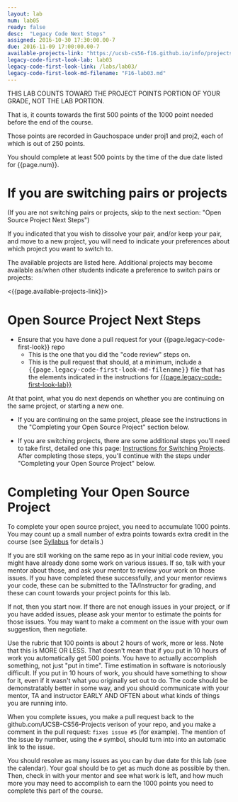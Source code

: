 ```yaml
---
layout: lab
num: lab05
ready: false
desc:  "Legacy Code Next Steps"
assigned: 2016-10-30 17:30:00.00-7
due: 2016-11-09 17:00:00.00-7
available-projects-link: "https://ucsb-cs56-f16.github.io/info/projects_alt/"
legacy-code-first-look-lab: lab03
legacy-code-first-look-link: /labs/lab03/
legacy-code-first-look-md-filename: "F16-lab03.md"
---
```


THIS LAB COUNTS TOWARD THE PROJECT POINTS PORTION OF YOUR GRADE, NOT THE LAB PORTION.

That is, it counts towards the first 500 points of the 1000 point needed before the end of the course.

Those points are recorded in Gauchospace under proj1 and proj2, each of which is out of 250 points.

You should complete at least 500 points by the time of the due date listed for {{page.num}}.

# If you are switching pairs or projects

(If you are not switching pairs or projects, skip to the next section: "Open Source Project Next Steps")

If you indicated that you wish to dissolve your pair, and/or keep your pair, and move to a new project,
you will need to indicate your preferences about which project you want to switch to.

The available projects are listed here.  Additional projects may become available as/when other
students indicate a preference to switch pairs or projects:

<{{page.available-projects-link}}>

# Open Source Project Next Steps

-   Ensure that you have done a pull request for your {{page.legacy-code-first-look}} repo
    -   This is the one that you did the "code review" steps on.
    -   This is the pull request that should, at a minimum, include a <tt>{{page.legacy-code-first-look-md-filename}}</tt>  file that has the elements indicated in the instructions for [{{page.legacy-code-first-look-lab}}](page.legacy-code-first-look-link)

At that point, what you do next depends on whether you are continuing on the same project, or starting a new one.

-   If you are continuing on the same project, please see the instructions in the "Completing your Open Source Project" section below.

-   If you are switching projects, there are some additional steps you'll need to take first, detailed one this page: [Instructions for Switching Projects](switching).  After completing those steps, you'll continue with the steps under "Completing your Open Source Project" below.

# Completing Your Open Source Project

To complete your open source project, you need to accumulate 1000 points. You may count up a small number of extra points towards extra credit in the course (see [Syllabus](/info/syllabus) for details.)

If you are still working on the same repo as in your initial code review, you might have already done some work on various issues.   If so, talk with your mentor about those, and ask your mentor to review your work on those issues.   If you have completed these successfully, and your mentor reviews your code, these can be submitted to the TA/Instructor for grading, and these can count towards your project points for this lab.

If not, then you start now. If there are not enough issues in your project, or if you have added issues, please ask your mentor to estimate the points for those issues. You may want to make a comment on the issue with your own suggestion, then negotiate.

Use the rubric that 100 points is about 2 hours of work, more or less. Note that this is MORE OR LESS. That doesn't mean that if you put in 10 hours of work you automatically get 500 points. You have to actually accomplish something, not just "put in time". Time estimation in software is notoriously difficult. If you put in 10 hours of work, you should have something to show for it, even if it wasn't what you originally set out to do. The code should be demonstratably better in some way, and you should communicate with your mentor, TA and instructor EARLY AND OFTEN about what kinds of things you are running into.

When you complete issues, you make a pull request back to the github.com/UCSB-CS56-Projects verison of your repo, and you make a comment in the pull request: `fixes issue #5` (for example).  The mention of the issue by number, using the `#` symbol, should turn into into an automatic link to the issue.

You should resolve as many issues as you can by due date for this lab (see the calendar). Your goal should be to get as much done as possible by then. Then, check in with your mentor and see what work is left, and how much more you may need to accomplish to earn the 1000 points you need to complete this part of the course.
